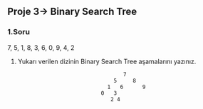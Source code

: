## Proje 3-> Binary Search Tree
### 1.Soru
7, 5, 1, 8, 3, 6, 0, 9, 4, 2
1. Yukarı verilen dizinin Binary Search Tree aşamalarını yazınız.

                                        7
                                     5     8 
                                   1   6      9
                                 0   3
                                    2 4
